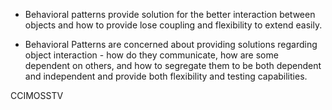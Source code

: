 - Behavioral patterns provide solution for the better interaction between objects and how to provide lose coupling and flexibility to extend easily.

- Behavioral Patterns are concerned about providing solutions regarding object interaction - how do they communicate, how are some dependent on others, and how to segregate them to be both dependent and independent and provide both flexibility and testing capabilities.

CCIMOSSTV